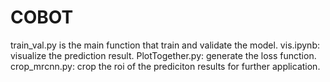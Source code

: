 # COBOT
train_val.py is the main function that train and validate the model.
vis.ipynb: visualize the prediction result.
PlotTogether.py: generate the loss function.
crop_mrcnn.py: crop the roi of the prediciton results for further application.
